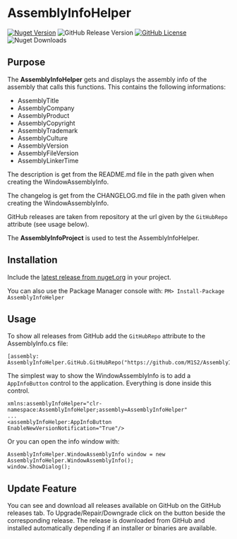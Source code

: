 # AssemblyInfoHelper

[![Nuget Version](https://img.shields.io/nuget/v/AssemblyInfoHelper.svg)](https://www.nuget.org/packages/AssemblyInfoHelper/)
![GitHub Release Version](https://img.shields.io/github/v/release/M1S2/AssemblyInfoHelper)
[![GitHub License](https://img.shields.io/github/license/M1S2/AssemblyInfoHelper)](LICENSE.md)
![Nuget Downloads](https://img.shields.io/nuget/dt/AssemblyInfoHelper)

## Purpose

The **AssemblyInfoHelper** gets and displays the assembly info of the assembly that calls this functions.
This contains the following informations:
- AssemblyTitle
- AssemblyCompany
- AssemblyProduct
- AssemblyCopyright
- AssemblyTrademark
- AssemblyCulture
- AssemblyVersion
- AssemblyFileVersion
- AssemblyLinkerTime

The description is get from the README.md file in the path given when creating the WindowAssemblyInfo.

The changelog is get from the CHANGELOG.md file in the path given when creating the WindowAssemblyInfo.

GitHub releases are taken from repository at the url given by the `GitHubRepo` attribute (see usage below). 

The **AssemblyInfoProject** is used to test the AssemblyInfoHelper.

## Installation

Include the [latest release from nuget.org](https://www.nuget.org/packages/AssemblyInfoHelper/) in your project.

You can also use the Package Manager console with: `PM> Install-Package AssemblyInfoHelper`

## Usage

To show all releases from GitHub add the `GitHubRepo` attribute to the AssemblyInfo.cs file: 

```
[assembly: AssemblyInfoHelper.GitHub.GitHubRepo("https://github.com/M1S2/AssemblyInfoHelper")]
```


The simplest way to show the WindowAssemblyInfo is to add a `AppInfoButton` control to the application. Everything is done inside this control.

```
xmlns:assemblyInfoHelper="clr-namespace:AssemblyInfoHelper;assembly=AssemblyInfoHelper"
...
<assemblyInfoHelper:AppInfoButton EnableNewVersionNotification="True"/>
```


Or you can open the info window with: 

```
AssemblyInfoHelper.WindowAssemblyInfo window = new AssemblyInfoHelper.WindowAssemblyInfo();
window.ShowDialog();
```

## Update Feature

You can see and download all releases available on GitHub on the GitHub releases tab.
To Upgrade/Repair/Downgrade click on the button beside the corresponding release. The release is downloaded from GitHub and installed automatically depending if an installer or binaries are available.